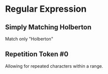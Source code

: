 # Regular Expression

## Simply Matching Holberton
Match only "Holberton"

## Repetition Token #0
Allowing for repeated characters within a range.
